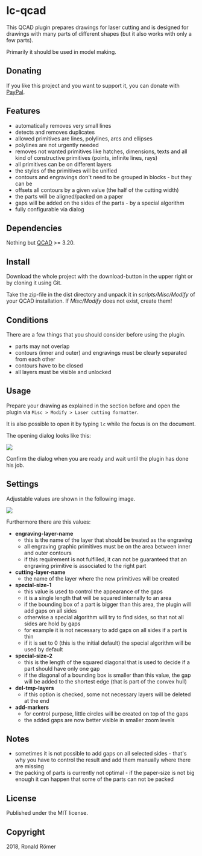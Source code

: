 # lc-qcad

This QCAD plugin prepares drawings for laser cutting and is designed for drawings with many parts of different shapes (but it also works with only a few parts).

Primarily it should be used in model making.

## Donating

If you like this project and you want to support it, you can donate with [PayPal](https://paypal.me/zippy84).

## Features

- automatically removes very small lines
- detects and removes duplicates
- allowed primitives are lines, polylines, arcs and ellipses
- polylines are not urgently needed
- removes not wanted primitives like hatches, dimensions, texts and all kind of constructive primitives (points, infinite lines, rays)
- all primitives can be on different layers
- the styles of the primitives will be unified
- contours and engravings don't need to be grouped in blocks - but they can be
- offsets all contours by a given value (the half of the cutting width)
- the parts will be aligned/packed on a paper
- gaps will be added on the sides of the parts - by a special algorithm
- fully configurable via dialog

## Dependencies

Nothing but [QCAD](https://www.qcad.org/en/) >= 3.20.

## Install

Download the whole project with the download-button in the upper right or by cloning it using Git.

Take the zip-file in the dist directory and unpack it in *scripts/Misc/Modify* of your QCAD installation. If *Misc/Modify* does not exist, create them!

## Conditions

There are a few things that you should consider before using the plugin.

- parts may not overlap
- contours (inner and outer) and engravings must be clearly separated from each other
- contours have to be closed
- all layers must be visible and unlocked

## Usage

Prepare your drawing as explained in the section before and open the plugin via `Misc > Modify > Laser cutting formatter`.

It is also possible to open it by typing `lc` while the focus is on the document.

The opening dialog looks like this:

![](https://raw.github.com/zippy84/lc-qcad/master/doc/dialog.png)

Confirm the dialog when you are ready and wait until the plugin has done his job.

## Settings

Adjustable values are shown in the following image.

![](https://raw.github.com/zippy84/lc-qcad/master/doc/values.png)

Furthermore there are this values:

- **engraving-layer-name**
  - this is the name of the layer that should be treated as the engraving
  - all engraving graphic primitives must be on the area between inner and outer contours
  - if this requirement is not fulfilled, it can not be guaranteed that an engraving primitive is associated to the right part
- **cutting-layer-name**
  - the name of the layer where the new primitives will be created
- **special-size-1**
  - this value is used to control the appearance of the gaps
  - it is a single length that will be squared internally to an area
  - if the bounding box of a part is bigger than this area, the plugin will add gaps on all sides
  - otherwise a special algorithm will try to find sides, so that not all sides are hold by gaps
  - for example it is not necessary to add gaps on all sides if a part is thin
  - if it is set to 0 (this is the initial default) the special algorithm will be used by default
- **special-size-2**
  - this is the length of the squared diagonal that is used to decide if a part should have only one gap
  - if the diagonal of a bounding box is smaller than this value, the gap will be added to the shortest edge (that is part of the convex hull)
- **del-tmp-layers**
  - if this option is checked, some not necessary layers will be deleted at the end
- **add-markers**
  - for control purpose, little circles will be created on top of the gaps
  - the added gaps are now better visible in smaller zoom levels

## Notes

- sometimes it is not possible to add gaps on all selected sides - that's why you have to control the result and add them manually where there are missing
- the packing of parts is currently not optimal - if the paper-size is not big enough it can happen that some of the parts can not be packed

## License

Published under the MIT license.

## Copyright

2018, Ronald Römer

